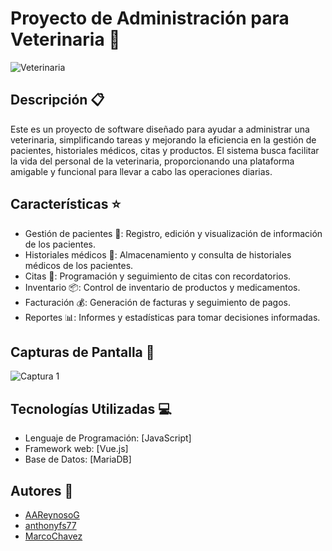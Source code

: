 # Proyecto de Administración para Veterinaria 🐾

![Veterinaria](https://github.com/MarcoChavezB/Proyecto_veterinaria/assets/123757334/755533ab-8037-49e6-9dac-4ba58b02e252)

## Descripción 📋

Este es un proyecto de software diseñado para ayudar a administrar una veterinaria, simplificando tareas y mejorando la eficiencia en la gestión de pacientes, historiales médicos, citas y productos. El sistema busca facilitar la vida del personal de la veterinaria, proporcionando una plataforma amigable y funcional para llevar a cabo las operaciones diarias.

## Características ⭐

- Gestión de pacientes 🐶: Registro, edición y visualización de información de los pacientes.
- Historiales médicos 🏥: Almacenamiento y consulta de historiales médicos de los pacientes.
- Citas 📅: Programación y seguimiento de citas con recordatorios.
- Inventario 📦: Control de inventario de productos y medicamentos.
- Facturación 💰: Generación de facturas y seguimiento de pagos.
- Reportes 📊: Informes y estadísticas para tomar decisiones informadas.

## Capturas de Pantalla 📸

![Captura 1](https://github.com/MarcoChavezB/Proyecto_veterinaria/assets/123757334/5f0fe1a1-c735-412f-b325-53f3f0601862)

## Tecnologías Utilizadas 💻

- Lenguaje de Programación: [JavaScript]
- Framework web: [Vue.js]
- Base de Datos: [MariaDB]

## Autores 👥

- [AAReynosoG](https://github.com/AAReynosoG)
- [anthonyfs77](https://github.com/anthonyfs77)
- [MarcoChavez](https://github.com/MarcoChavezB)
